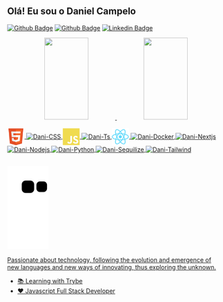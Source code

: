## Olá! Eu sou o Daniel Campelo

[![Github Badge](https://img.shields.io/badge/-Github-000?style=flat-square&logo=Github&logoColor=white&link=https://github.com/danielcampl)](https://github.com/danielcampl)
[![Github Badge](https://img.shields.io/github/followers/danielcampl?label=Follow&style=flat-square&link=mailto:danielcampelo159@gmail.com)](mailto:danielcampelo159@gmail.com)
[![Linkedin Badge](https://img.shields.io/badge/-LinkedIn-blue?style=flat-square&logo=Linkedin&logoColor=white&link=https://www.linkedin.com/in/danielcampl/)](https://www.linkedin.com/in/danielcampl/)

<div align="center"> 
  <a href="https://github.com/danielcampl">
  <img height="190em" width="45%" src="https://github-readme-stats.vercel.app/api?username=danielcampl&show_icons=true&theme=cobalt&include_all_commits=true&count_private=true"/>
  <img height="190em" width="45%" src="https://github-readme-stats.vercel.app/api/top-langs/?username=danielcampl&layout=compact&langs_count=7&theme=cobalt"/>
</div>
  <div style="display: inline_block"><br>
  <img align="center" alt="Dani-HTML" height="40" width="40" src="https://raw.githubusercontent.com/devicons/devicon/master/icons/html5/html5-original.svg">
  <img align="center" alt="Dani-CSS" height="40" width="40" src="https://cdn.jsdelivr.net/gh/devicons/devicon/icons/css3/css3-original.svg" />
  <img align="center" alt="Dani-Js" height="40" width="40" src="https://raw.githubusercontent.com/devicons/devicon/master/icons/javascript/javascript-plain.svg">
  <img align="center" alt="Dani-Ts" height="40" width="40" src="https://cdn.jsdelivr.net/gh/devicons/devicon/icons/typescript/typescript-original.svg" />
  <img align="center" alt="Dani-React" height="40" width="40" src="https://raw.githubusercontent.com/devicons/devicon/master/icons/react/react-original.svg">
  <img align="center" alt="Dani-Docker" height="40" width="40" src="https://cdn.jsdelivr.net/gh/devicons/devicon/icons/docker/docker-original.svg" />
  <img align="center" alt="Dani-Nextjs" height="40" width="40" src="https://cdn.jsdelivr.net/gh/devicons/devicon/icons/nextjs/nextjs-original.svg" />
  <img align="center" alt="Dani-Nodejs" height="40" width="40" src="https://cdn.jsdelivr.net/gh/devicons/devicon/icons/nodejs/nodejs-original.svg" />
  <img align="center" alt="Dani-Python" height="40" width="40" src="https://cdn.jsdelivr.net/gh/devicons/devicon/icons/python/python-original.svg" />
  <img align="center" alt="Dani-Sequilize" height="40" width="40" src="https://cdn.jsdelivr.net/gh/devicons/devicon/icons/sequelize/sequelize-original.svg" />
  <img align="center" alt="Dani-Tailwind" height="40" width="40" src="https://cdn.jsdelivr.net/gh/devicons/devicon/icons/tailwindcss/tailwindcss-original-wordmark.svg" />
</div>
  
 ##
  
<div>
  
  ![Snake animation](https://github.com/danielcampl/danielcampl/blob/output/github-contribution-grid-snake.svg)
  
  Passionate about technology, following the evolution and emergence of new languages ​​and new ways of innovating, thus exploring the unknown.
  
  -  📚 Learning with Trybe
  -  ❤️ Javascript Full Stack Developer
</div>
  
